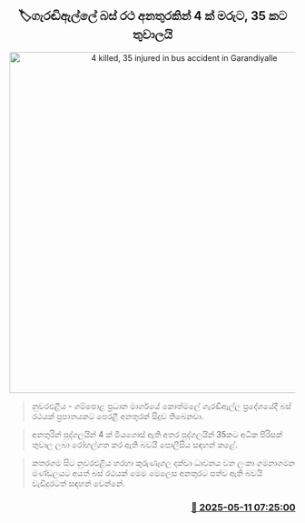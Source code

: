<p align='center'><b><h2 align='center' title='4 killed, 35 injured in bus accident in Garandiyalle'>🏷ගැරඬිඇල්ලේ බස් රථ අනතුරකින් 4 ක් මරුට, 35 කට තුවාලයි</h2></b></p>
<p align='center'><img src='https://helakuru.sgp1.cdn.digitaloceanspaces.com/esana/images/lib/accident-new.jpg' width='600' alt='4 killed, 35 injured in bus accident in Garandiyalle'></p>

> නුවරඑළිය - ගම්පොළ ප්‍රධාන මාර්ගයේ කොත්මලේ ගැරඬිඇල්ල ප්‍රදේශයේදී බස් රථයක් ප්‍රපාතයකට පෙරළී අනතුරක් සිදුව තිබෙනවා.

> අනතුරින් පුද්ගලයින් 4 ක් මියගොස් ඇති අතර පුද්ගලයින් 35කට අධික පිරිසක් තුවාල ලබා රෝහල්ගත කර ඇති බවයි පොලීසිය සඳහන් කළේ.

> කතරගම සිට නුවරඑළිය හරහා කුරුණෑගල දක්වා ධාවනය වන ලංකා ගමනාගමන මණ්ඩලයට අයත් බස් රථයක් මෙම මෙලෙස අනතුරට පත්ව ඇති බවයි වැඩිදුරටත් සඳහන් වෙන්නේ.



<h3 align='right'><a href='https://www.helakuru.lk/esana/p/110002/'>📅 2025-05-11 07:25:00</a></h3>

